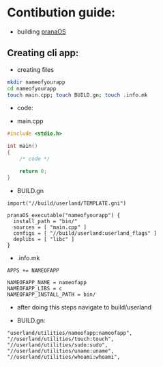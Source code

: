 # Contibution guide:

- building [pranaOS](https://github.com/pranaOS/pranaOS/blob/master/docs/build.md)

## Creating cli app:

- creating files
```bash
mkdir nameofyourapp
cd nameofyourapp
touch main.cpp; touch BUILD.gn; touch .info.mk
```

- code:

- main.cpp
```c++
#include <stdio.h>

int main()
{
    /* code */

    return 0;
}

```

- BUILD.gn
```
import("//build/userland/TEMPLATE.gni")

pranaOS_executable("nameofyourapp") {
  install_path = "bin/"
  sources = [ "main.cpp" ]
  configs = [ "//build/userland:userland_flags" ]
  deplibs = [ "libc" ]
}
```

- .info.mk

```
APPS += NAMEOFAPP

NAMEOFAPP_NAME = nameofapp
NAMEOFAPP_LIBS = c
NAMEOFAPP_INSTALL_PATH = bin/
```

- after doing this steps navigate to build/userland

- BUILD.gn:
```
"userland/utilities/nameofapp:nameofapp",
"//userland/utilities/touch:touch",
"//userland/utilities/sudo:sudo",
"//userland/utilities/uname:uname",
"//userland/utilities/whoami:whoami",
```